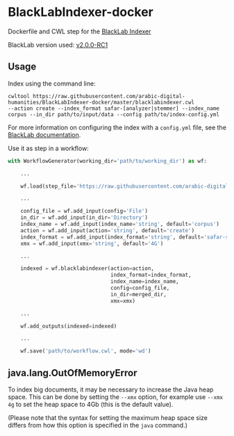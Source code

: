 # BlackLabIndexer-docker
Dockerfile and CWL step for the [BlackLab Indexer](http://inl.github.io/BlackLab/)

BlackLab version used: [v2.0.0-RC1](https://github.com/INL/BlackLab/tree/v2.0.0-RC1)

## Usage

Index using the command line:

```
cwltool https://raw.githubusercontent.com/arabic-digital-humanities/BlackLabIndexer-docker/master/blacklabindexer.cwl
--action create --index_format safar-[analyzer|stemmer] --index_name corpus --in_dir path/to/input/data --config path/to/index-config.yml
```
For more information on configuring the index with a `config.yml` file, see the [BlackLab documentation](http://inl.github.io/BlackLab/how-to-configure-indexing.html).

Use it as step in a workflow:
```python
with WorkflowGenerator(working_dir='path/to/working_dir') as wf:

    ...

    wf.load(step_file='https://raw.githubusercontent.com/arabic-digital-humanities/BlackLabIndexer-docker/master/blacklabindexer.cwl')

    ...

    config_file = wf.add_input(config='File')
    in_dir = wf.add_input(in_dir='Directory')
    index_name = wf.add_input(index_name='string', default='corpus')
    action = wf.add_input(action='string', default='create')
    index_format = wf.add_input(index_format='string', default='safar-stemmer')
    xmx = wf.add_input(xmx='string', default='4G')

    ...

    indexed = wf.blacklabindexer(action=action,
                                 index_format=index_format,
                                 index_name=index_name,
                                 config=config_file,
                                 in_dir=merged_dir,
                                 xmx=xmx)

    ...

    wf.add_outputs(indexed=indexed)

    ...

    wf.save('path/to/workflow.cwl', mode='wd')
```

## java.lang.OutOfMemoryError

To index big documents, it may be necessary to increase the Java heap space. This can be done by setting the `--xmx` option, for example use `--xmx 4g` to set the heap space to 4Gb (this is the default value).

(Please note that the syntax for setting the maximum heap space size differs from how this option is specified in the `java` command.)
